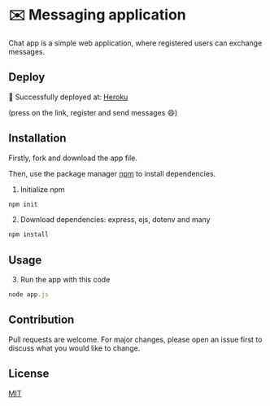 # :envelope: Messaging application

Chat app is a simple web application, where registered users can exchange messages.

##  Deploy

:tada: Successfully deployed at: [Heroku](https://messaging-app-demo.herokuapp.com/)

(press on the link, register and send messages :smile:)
## Installation

Firstly, fork and download the app file.

Then, use the package manager [npm](https://www.npmjs.com/) to install dependencies.


1. Initialize npm
```bash
npm init
```

2. Download dependencies: express, ejs, dotenv and many 
```bash
npm install
```

## Usage
3. Run the app with this code
```javascript
node app.js
```

## Contribution

Pull requests are welcome. For major changes, please open an issue first to discuss what you would like to change.

## License

[MIT](https://choosealicense.com/licenses/mit/)